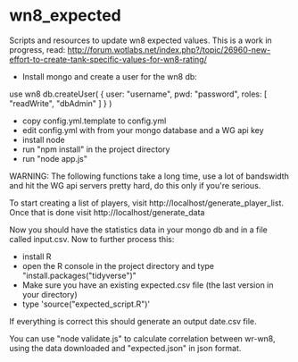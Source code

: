 # wn8_expected
Scripts and resources to update wn8 expected values. This is a work in progress, read: http://forum.wotlabs.net/index.php?/topic/26960-new-effort-to-create-tank-specific-values-for-wn8-rating/

- Install mongo and create a user for the wn8 db:
	
use wn8
db.createUser(
   {
     user: "username",
     pwd: "password",
     roles: [ "readWrite", "dbAdmin" ]
   }
)

- copy config.yml.template to config.yml
- edit config.yml with from your mongo database and a WG api key
- install node
- run "npm install" in the project directory
- run "node app.js"

WARNING: The following functions take a long time, use a lot of bandswidth and hit the WG api servers pretty hard, do this only if you're serious.

To start creating a list of players, visit http://localhost/generate_player_list. Once that is done visit http://localhost/generate_data

Now you should have the statistics data in your mongo db and in a file called input.csv. Now to further process this:

- install R
- open the R console in the project directory and type "install.packages("tidyverse")"
- Make sure you have an existing expected.csv file (the last version in your directory)
- type 'source("expected_script.R")'

If everything is correct this should generate an output date.csv file.

You can use "node validate.js" to calculate correlation between wr-wn8, using the data downloaded and "expected.json" in json format. 
